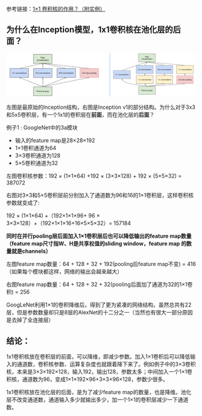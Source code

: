 参考链接：[1×1 卷积核的作用？（附实例）](https://zhuanlan.zhihu.com/p/35814486)

## 为什么在Inception模型，1x1卷积核在池化层的后面？

![1x1](../images/inception_1x1.jpg)

左图是最原始的Inception结构，右图是Inception v1的部分结构。为什么对于3x3和5x5卷积层，有一个1x1的卷积层在**前面**，而在池化层的**后面**？

例子1 : GoogleNet中的3a模块
- 输入的feature map是28×28×192
- 1×1卷积通道为64
- 3×3卷积通道为128
- 5×5卷积通道为32

左图卷积核参数：192 × (1×1×64) +192 × (3×3×128) + 192 × (5×5×32) = 387072

右图对3×3和5×5卷积层前分别加入了通道数为96和16的1×1卷积层，这样卷积核参数就变成了:

192 × (1×1×64) +（192×1×1×96+ 96 × 3×3×128）+（192×1×1×16+16×5×5×32）= 157184

**同时在并行pooling层后面加入1×1卷积层后也可以降低输出的feature map数量（feature map尺寸指W、H是共享权值的sliding window，feature map 的数量就是channels）**

左图feature map数量：64 + 128 + 32 + 192(pooling后feature map不变) = 416 （如果每个模块都这样，网络的输出会越来越大）

右图feature map数量：64 + 128 + 32 + 32(pooling后面加了通道为32的1×1卷积) = 256

GoogLeNet利用1×1的卷积降维后，得到了更为紧凑的网络结构，虽然总共有22层，但是参数数量却只是8层的AlexNet的十二分之一（当然也有很大一部分原因是去掉了全连接层）

## 结论：

1x1卷积核放在卷积层的前面，可以降维，即减少参数。加入1×1卷积后可以降低输入的通道数，卷积核参数、运算复杂度也就跟着降下来了。例如例子中的3×3卷积核，本来是3×3×192×128，输入192，输出128，参数太多；中间加入一个1×1卷积核，通道数为96，变成1×1×192×96+3×3×96×128，参数少很多。

1x1卷积核放在池化层的后面，是为了减少feature map的数量，也是降维。池化层不改变通道数，通道输入多少就输出多少，加一个1×1的卷积层减少一下通道数。
